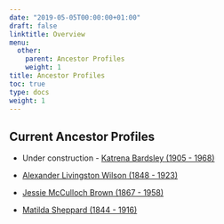 ```yaml
---
date: "2019-05-05T00:00:00+01:00"
draft: false
linktitle: Overview
menu:
  other:
    parent: Ancestor Profiles
    weight: 1
title: Ancestor Profiles
toc: true
type: docs
weight: 1
---
```


## Current Ancestor Profiles

* Under construction - [Katrena Bardsley (1905 - 1968)](https://susantyree.com/genealogy_research/profiles/katrenabardsley1905/)

* [Alexander Livingston Wilson (1848 - 1923)](https://susantyree.com/genealogy_research/profiles/alexanderlwilson1848/)

* [Jessie McCulloch Brown (1867 - 1958)](https://susantyree.com/genealogy_research/profiles/jessiespeight1867/)

* [Matilda Sheppard (1844 - 1916)](https://susantyree.com/genealogy_research/profiles/matildasheppard1844/)
